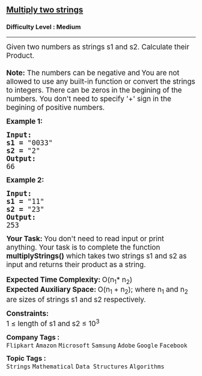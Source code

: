 <h2><a href="https://www.geeksforgeeks.org/problems/multiply-two-strings/1?page=1&category=Mathematical&company=Microsoft,Google&difficulty=Medium,Hard&sortBy=submissions">Multiply two strings</a></h2><h3>Difficulty Level : Medium</h3><hr><div class="problems_problem_content__Xm_eO"><p><span style="font-size: 14pt;">Given two numbers as strings s1 and s2. Calculate their Product.<br><br><strong>Note:</strong> The numbers can be negative and<strong>&nbsp;</strong>You are not allowed to use any built-in function or convert the strings to integers. There can be zeros in the begining of the numbers. You don't need to specify '+' sign in the begining of positive numbers.</span></p>
<p><span style="font-size: 14pt;"><strong>Example 1:</strong></span></p>
<pre><span style="font-size: 14pt;"><strong>Input:
</strong><strong>s1 =</strong> "0033"
<strong>s2 =</strong> "2"
<strong>Output:
</strong>66
</span></pre>
<p><span style="font-size: 14pt;"><strong>Example 2:</strong></span></p>
<pre><span style="font-size: 14pt;"><strong>Input:
</strong><strong>s1 =</strong> "11"
<strong>s2 =</strong> "23"
<strong>Output:
</strong>253</span></pre>
<p><span style="font-size: 14pt;"><strong>Your Task: </strong>You don't need to read input or print anything. Your task is to complete the function <strong>multiplyStrings()</strong> which takes two strings s1 and s2 as input and returns their product as a string.</span><br><br><span style="font-size: 14pt;"><strong>Expected Time Complexity: </strong>O(n<sub>1</sub>* n<sub>2</sub>)<br><strong>Expected Auxiliary Space: </strong>O(n<sub>1&nbsp;</sub>+ n<sub>2</sub>); where n<sub>1</sub> and n<sub>2</sub> are sizes of strings s1 and s2 respectively.</span></p>
<p><span style="font-size: 14pt;"><strong>Constraints:</strong><br>1 ≤ length of s1 and s2 ≤ 10<sup>3</sup></span></p></div><p><span style=font-size:18px><strong>Company Tags : </strong><br><code>Flipkart</code>&nbsp;<code>Amazon</code>&nbsp;<code>Microsoft</code>&nbsp;<code>Samsung</code>&nbsp;<code>Adobe</code>&nbsp;<code>Google</code>&nbsp;<code>Facebook</code>&nbsp;<br><p><span style=font-size:18px><strong>Topic Tags : </strong><br><code>Strings</code>&nbsp;<code>Mathematical</code>&nbsp;<code>Data Structures</code>&nbsp;<code>Algorithms</code>&nbsp;
